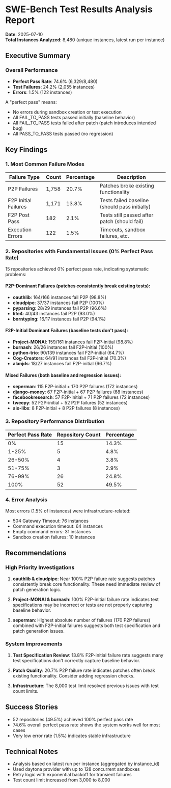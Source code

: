 # SWE-Bench Test Results Analysis Report

**Date**: 2025-07-10  
**Total Instances Analyzed**: 8,480 (unique instances, latest run per instance)

## Executive Summary

### Overall Performance
- **Perfect Pass Rate**: 74.6% (6,329/8,480)
- **Test Failures**: 24.2% (2,055 instances)
- **Errors**: 1.5% (122 instances)

A "perfect pass" means:
- No errors during sandbox creation or test execution
- All FAIL_TO_PASS tests passed initially (baseline behavior)
- All FAIL_TO_PASS tests failed after patch (patch introduces intended bug)
- All PASS_TO_PASS tests passed (no regression)

## Key Findings

### 1. Most Common Failure Modes

| Failure Type | Count | Percentage | Description |
|-------------|-------|------------|-------------|
| P2P Failures | 1,758 | 20.7% | Patches broke existing functionality |
| F2P Initial Failures | 1,171 | 13.8% | Tests failed baseline (should pass initially) |
| F2P Post Pass | 182 | 2.1% | Tests still passed after patch (should fail) |
| Execution Errors | 122 | 1.5% | Timeouts, sandbox failures, etc. |

### 2. Repositories with Fundamental Issues (0% Perfect Pass Rate)

15 repositories achieved 0% perfect pass rate, indicating systematic problems:

#### P2P-Dominant Failures (patches consistently break existing tests):
- **oauthlib**: 164/166 instances fail P2P (98.8%)
- **cloudpipe**: 37/37 instances fail P2P (100%)
- **pyparsing**: 28/29 instances fail P2P (96.6%)
- **life4**: 40/43 instances fail P2P (93.0%)
- **borntyping**: 16/17 instances fail P2P (94.1%)

#### F2P-Initial Dominant Failures (baseline tests don't pass):
- **Project-MONAI**: 159/161 instances fail F2P-initial (98.8%)
- **burnash**: 26/26 instances fail F2P-initial (100%)
- **python-trio**: 90/139 instances fail F2P-initial (64.7%)
- **Cog-Creators**: 64/91 instances fail F2P-initial (70.3%)
- **alanjds**: 18/27 instances fail F2P-initial (66.7%)

#### Mixed Failures (both baseline and regression issues):
- **seperman**: 115 F2P-initial + 170 P2P failures (172 instances)
- **django-money**: 67 F2P-initial + 67 P2P failures (68 instances)
- **facebookresearch**: 57 F2P-initial + 71 P2P failures (72 instances)
- **tweepy**: 52 F2P-initial + 52 P2P failures (52 instances)
- **aio-libs**: 8 F2P-initial + 8 P2P failures (8 instances)

### 3. Repository Performance Distribution

| Perfect Pass Rate | Repository Count | Percentage |
|------------------|------------------|------------|
| 0% | 15 | 14.3% |
| 1-25% | 5 | 4.8% |
| 26-50% | 4 | 3.8% |
| 51-75% | 3 | 2.9% |
| 76-99% | 26 | 24.8% |
| 100% | 52 | 49.5% |

### 4. Error Analysis

Most errors (1.5% of instances) were infrastructure-related:
- 504 Gateway Timeout: 76 instances
- Command execution timeout: 64 instances
- Empty command errors: 31 instances
- Sandbox creation failures: 10 instances

## Recommendations

### High Priority Investigations

1. **oauthlib & cloudpipe**: Near 100% P2P failure rate suggests patches consistently break core functionality. These need immediate review of patch generation logic.

2. **Project-MONAI & burnash**: 100% F2P-initial failure rate indicates test specifications may be incorrect or tests are not properly capturing baseline behavior.

3. **seperman**: Highest absolute number of failures (170 P2P failures) combined with F2P-initial failures suggests both test specification and patch generation issues.

### System Improvements

1. **Test Specification Review**: 13.8% F2P-initial failure rate suggests many test specifications don't correctly capture baseline behavior.

2. **Patch Quality**: 20.7% P2P failure rate indicates patches often break existing functionality. Consider adding regression checks.

3. **Infrastructure**: The 8,000 test limit resolved previous issues with test count limits.

## Success Stories

- 52 repositories (49.5%) achieved 100% perfect pass rate
- 74.6% overall perfect pass rate shows the system works well for most cases
- Very low error rate (1.5%) indicates stable infrastructure

## Technical Notes

- Analysis based on latest run per instance (aggregated by instance_id)
- Used daytona provider with up to 128 concurrent sandboxes
- Retry logic with exponential backoff for transient failures
- Test count limit increased from 3,000 to 8,000
